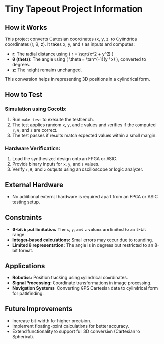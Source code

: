# Tiny Tapeout Project Information

## How it Works
This project converts Cartesian coordinates (x, y, z) to Cylindrical coordinates (r, θ, z). It takes x, y, and z as inputs and computes:
- **r**: The radial distance using \( r = \sqrt{x^2 + y^2} \)
- **θ (theta)**: The angle using \( \theta = \tan^{-1}(y / x) \), converted to degrees.
- **z**: The height remains unchanged.

This conversion helps in representing 3D positions in a cylindrical form.

## How to Test

### Simulation using Cocotb:
1. Run `make test` to execute the testbench.
2. The test applies random `x`, `y`, and `z` values and verifies if the computed `r`, `θ`, and `z` are correct.
3. The test passes if results match expected values within a small margin.

### Hardware Verification:
1. Load the synthesized design onto an FPGA or ASIC.
2. Provide binary inputs for `x`, `y`, and `z` values.
3. Verify `r`, `θ`, and `z` outputs using an oscilloscope or logic analyzer.

## External Hardware
- No additional external hardware is required apart from an FPGA or ASIC testing setup.

## Constraints
- **8-bit input limitation:** The `x`, `y`, and `z` values are limited to an 8-bit range.
- **Integer-based calculations:** Small errors may occur due to rounding.
- **Limited θ representation:** The angle is in degrees but restricted to an 8-bit format.

## Applications
- **Robotics:** Position tracking using cylindrical coordinates.
- **Signal Processing:** Coordinate transformations in image processing.
- **Navigation Systems:** Converting GPS Cartesian data to cylindrical form for pathfinding.

## Future Improvements
- Increase bit-width for higher precision.
- Implement floating-point calculations for better accuracy.
- Extend functionality to support full 3D conversion (Cartesian to Spherical).
